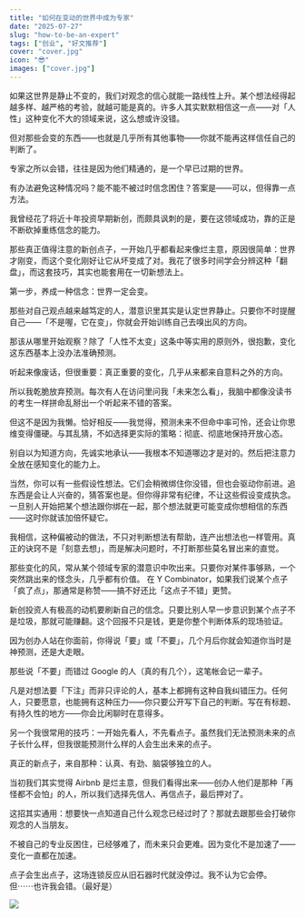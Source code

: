 ```yaml
---
title: "如何在变动的世界中成为专家"
date: "2025-07-27"
slug: "how-to-be-an-expert"
tags: ["创业", "好文推荐"]
cover: "cover.jpg"
icon: "😎"
images: ["cover.jpg"]
---
```

如果这世界是静止不变的，我们对观念的信心就能一路线性上升。某个想法经得起越多样、越严格的考验，就越可能是真的。许多人其实默默相信这一点——对「人性」这种变化不大的领域来说，这么想或许没错。



但对那些会变的东西——也就是几乎所有其他事物——你就不能再这样信任自己的判断了。



专家之所以会错，往往是因为他们精通的，是一个早已过期的世界。



有办法避免这种情况吗？能不能不被过时信念困住？答案是——可以，但得靠一点方法。



我曾经花了将近十年投资早期新创，而颇具讽刺的是，要在这领域成功，靠的正是不断砍掉重练信念的能力。



那些真正值得注意的新创点子，一开始几乎都看起来像烂主意，原因很简单：世界才刚变，而这个变化刚好让它从坏变成了对。我花了很多时间学会分辨这种「翻盘」，而这套技巧，其实也能套用在一切新想法上。



第一步，养成一种信念：世界一定会变。



那些对自己观点越来越笃定的人，潜意识里其实是认定世界静止。只要你不时提醒自己——「不是喔，它在变」，你就会开始训练自己去嗅出风的方向。



那该从哪里开始观察？除了「人性不太变」这条中等实用的原则外，很抱歉，变化这东西基本上没办法准确预测。



听起来像废话，但很重要：真正重要的变化，几乎从来都来自意料之外的方向。



所以我乾脆放弃预测。每次有人在访问里问我「未来怎么看」，我脑中都像没读书的考生一样拼命乱掰出一个听起来不错的答案。



但这不是因为我懒。恰好相反——我觉得，预测未来不但命中率可怜，还会让你思维变得僵硬。与其乱猜，不如选择更实际的策略：彻底、彻底地保持开放心态。



别自以为知道方向，先诚实地承认——我根本不知道哪边才是对的。然后把注意力全放在感知变化的能力上。



当然，你可以有一些假设性想法。它们会稍微绑住你没错，但也会驱动你前进。追东西是会让人兴奋的，猜答案也是。但你得非常有纪律，不让这些假设变成执念。
一旦别人开始把某个想法跟你绑在一起，那个想法就更可能变成你想相信的东西——这时你就该加倍怀疑它。



我相信，这种偏被动的做法，不只对判断想法有帮助，连产出想法也一样管用。真正的诀窍不是「刻意去想」，而是解决问题时，不打断那些莫名冒出来的直觉。



那些变化的风，常从某个领域专家的潜意识中吹出来。只要你对某件事够熟，一个突然跳出来的怪念头，几乎都有价值。
在 Y Combinator，如果我们说某个点子「疯了点」，那通常是称赞——搞不好还比「这点子不错」更赞。



新创投资人有极高的动机要刷新自己的信念。只要比别人早一步意识到某个点子不是垃圾，那就可能赚翻。这个回报不只是钱，更是你整个判断体系的现场验证。



因为创办人站在你面前，你得说「要」或「不要」，几个月后你就会知道你当时是神预测，还是大走眼。



那些说「不要」而错过 Google 的人（真的有几个），这笔帐会记一辈子。



凡是对想法要「下注」而非只评论的人，基本上都拥有这种自我纠错压力。任何人，只要愿意，也能拥有这种压力——你只要公开写下自己的判断。写在有标题、有持久性的地方——你会比闲聊时在意得多。



另一个我很常用的技巧：一开始先看人，不先看点子。虽然我们无法预测未来的点子长什么样，但我很能预测什么样的人会生出未来的点子。



真正的新点子，来自那种：认真、有劲、脑袋够独立的人。



当初我们其实觉得 Airbnb 是烂主意，但我们看得出来——创办人他们是那种「再怪都不会怕」的人，所以我们选择先信人、再信点子，最后押对了。



这招其实通用：想要快一点知道自己什么观念已经过时了？那就去跟那些会打破你观念的人当朋友。



不被自己的专业反困住，已经够难了，而未来只会更难。因为变化不是加速了——变化一直都在加速。



点子会生出点子，这场连锁反应从旧石器时代就没停过。我不认为它会停。
但⋯⋯也许我会错。（最好是）




![](https://prod-files-secure.s3.us-west-2.amazonaws.com/112d0858-5090-4d34-a606-b75eb8d65fd2/46476355-9cf3-4e99-9b7a-3531bc426380/1000202064.png?X-Amz-Algorithm=AWS4-HMAC-SHA256&X-Amz-Content-Sha256=UNSIGNED-PAYLOAD&X-Amz-Credential=ASIAZI2LB466XS7WC37T%2F20250907%2Fus-west-2%2Fs3%2Faws4_request&X-Amz-Date=20250907T104244Z&X-Amz-Expires=3600&X-Amz-Security-Token=IQoJb3JpZ2luX2VjEDoaCXVzLXdlc3QtMiJGMEQCIE1aMoqGzK22gzBAQOqGovq6VDML6V14V0DIXZCddCELAiAbyinPwDX7cFnCJYKW5w8rL5DM3xGFJCXRmBFGQEnprSqIBAij%2F%2F%2F%2F%2F%2F%2F%2F%2F%2F8BEAAaDDYzNzQyMzE4MzgwNSIMb8Uqw9Eu8R6v4nkZKtwDuyY7A5SrtyoM4Y6qg21UrQnhS1X8c6d0l8zHM76qzLtRGzHniWPIG7bALR2SHzhiOS%2FjXBUxiZBvolWD8tHZh1B7MEkCIYQtgcXulS5urbIU3Gw4IaBOMq7vMu3S8QpqY32aCnidl28LuzbOh3kJkIpJoTNnrWTABvwc13yKiF%2B2TD301SaWtYXQqnCyz3UCXcE12NsO7QNPWJp3jPb%2B1O2R1IEZo9VioaO6i4B5K%2Fej3ivc0tUPlQgJz3uX7mNB5b2M4jaNr%2BsFrYkkbUub6z4mbqpMxCoDicrjGkYj7GLtbL4mmYrTfoq5jr4qsNnrg2gFi%2BKpJDWl70M5alFIIdqLxcDztwWFNAxO%2FVDeWpJ2y59BrXH3HB%2FC08s6KjgcvyebfQuW%2BamCnEHTJdgY50sbFsHN0unzG4PiDPjxOuBbusN%2B%2B0FswCu1M43u2DTMHrbbaCIyMNJczbLW%2F4EafhAy9H69Q8B2hjuAj%2FomtYQbIOeoNgYBLCQyLWQlZx5KVQnqWyHqfPEvWQE8jG76OrMeLKGgIwqrbedzUhfdxeKIV5N1xZzERlqAyjsmfq1BdfN80DdIHQ6meJIXE9p7fvGPmG8dhvLt8E28J84xk32D6CRQv9pIPsQfUH8wyqz1xQY6pgEw26vsjOFR1ycD7LSYoFl0NG1H%2FIlsFFuT8XuDNMxfhOiw6%2FrQdGVbkgrDyj8mFuD%2FNqa%2Bdm5cpnITb%2B8hoOcXkLIBeYN23TfVRBFQiwGeW%2FW9CFJQI1mALkGZFK85%2BNi568ipO1QXsmTbz6QNU8M8fX%2BVuWG%2FWrpSMFMRkUTq%2B0lPnsCpdmg8y8udXy0NHsjGOIZj9liQmEDs%2BJ6Mkp5L%2FtHG2j1S&X-Amz-Signature=bf2e494cb15e80f4e7d4301ef97fbb31a74968be6796aeb6869f5590a2ab097c&X-Amz-SignedHeaders=host&x-amz-checksum-mode=ENABLED&x-id=GetObject)

